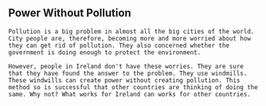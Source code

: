 ## Power Without Pollution

    Pollution is a big problem in almost all the big cities of the world. City people are, therefore, becoming more and more worried about how they can get rid of pollution. They also concerned whether the government is doing enough to protect the environment. 

    However, people in Ireland don't have these worries. They are sure that they have found the answer to the problem. They use windmills. These windwills can create power without creating pollution. This method so is successful that other countries are thinking of doing the same. Why not? What works for Ireland can works for other countries. 



